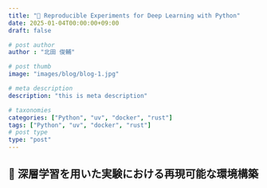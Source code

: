 ```yaml
---
title: "🧪 Reproducible Experiments for Deep Learning with Python"
date: 2025-01-04T00:00:00+09:00
draft: false

# post author
author : "北田 俊輔"

# post thumb
image: "images/blog/blog-1.jpg"

# meta description
description: "this is meta description"

# taxonomies
categories: ["Python", "uv", "docker", "rust"]
tags: ["Python", "uv", "docker", "rust"]
# post type
type: "post"
---
```


## 🧪 深層学習を用いた実験における再現可能な環境構築
